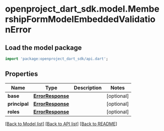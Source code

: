 # openproject_dart_sdk.model.MembershipFormModelEmbeddedValidationError

## Load the model package
```dart
import 'package:openproject_dart_sdk/api.dart';
```

## Properties
Name | Type | Description | Notes
------------ | ------------- | ------------- | -------------
**base** | [**ErrorResponse**](ErrorResponse.md) |  | [optional] 
**principal** | [**ErrorResponse**](ErrorResponse.md) |  | [optional] 
**roles** | [**ErrorResponse**](ErrorResponse.md) |  | [optional] 

[[Back to Model list]](../README.md#documentation-for-models) [[Back to API list]](../README.md#documentation-for-api-endpoints) [[Back to README]](../README.md)



